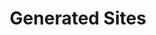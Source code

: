 ---
title: Generated Sites

slides:

  - content: |
      # Generated Sites

    notes: |

      This chapter will covers installing and running Jekyll, site structure, configuration, and creating pages.


  - content: |

      A **static website** contains only HTML, CSS and JS. 
      There is no server code or database.

    notes: |

      The word "static" means "unchanging". A static website displays the output of files you have written, as you wrote them. 

      In contrast, the word "dynamic" means "changeable". A dynamic website uses the files you have written to create pages as needed, for example creating a product page for every product in the database.

  - content: |
      A **Static Site Generator** is a computer program which 
      combines separate design and content into a static website.

    notes: |

      Using a static site generator we can still do many of the "dynamic" actions of a dynamic website, such as generating a product page for every product in a list (no databases though!).

      The main difference is that the files we publish are still static. We "dynamically" generate the "static" files for the website.


  - content: |

      Static site generators are helpful for creating simple sites
      where you want to easily maintain the content separate from
      the design, without using a CMS like wordpress.

    notes: |

      The layout is written in one file, and the content which should be inserted into the layout is written in another file.

      This makes it fairly easy to update content without worrying about accidentally breaking the layout.

      By letting a static site generator do the hard work, we don't have to worry about introducing complexity to our site by including a database and a server-side language like Python, Ruby or PHP.

      As a site gets bigger and more complex you may decide that it would be better to build a full-stack project using a database and a server-side language. 

      Static site generators are good for small to medium-sized sites, and it's up to you to decide if your site is big enough that it needs to evolve.








  - content: |
      ![Jekyll Logo](images/jekyll-logo.png)

      ## Jekyll
      {:.hidden}

      The most popular static site generator.

    notes: |

      Jekyll is the static site generator we will be using for this course.

      It's the most popular one in use today. It was created by engineers at GitHub, the most popular website for publishing and sharing open source code projects.


  - content: |

      There are many static site generators,
      each with different strengths.

      [Top static site generators](https://www.staticgen.com/)

    notes: |

      Jekyll is just one of many static site generators. Some other popular ones are Gitbook and Octopress. 

      Each static site generator has different strengths, so you might choose a different one for a different purpose.

      Once you understand how one static site generator works, it should be fairly straighforward to understand other ones with the help of tutorials on their websites.


  - content: |

      Jekyll was originally created for blogging, 
      but has evolved to support all kinds of sites.

    notes: |

      It's most commonly used for small promo websites, blogging, and for project documentation.

      Jekyll has support for blog posts, pages, and custom categories for a product shop or image gallery.

      Even this website and slideshow are built in Jekyll!

  - content: |

      Jekyll is a program that runs on your computer,
      converting project files into a live website preview.
    
    notes: |

      To use Jekyll, you install it on your computer and then run it from a website project folder. Jekyll then turns the website files into an actual website you can view in your web browser.


  - content: |

      Jekyll is written using the Ruby programming language, 
      so we need to install Ruby and then install Jekyll.

    notes: |

      If you are unable to install Ruby or Jekyll on your computer, we recommend creating an account with CloudCannon and skipping the install instructions here.

      Instead, go straight to creating a project and skip any bits talking about the command line.


  - content: |

      ### Install Ruby

      - **Windows**
        Download and run the installer
        [Download here](http://rubyinstaller.org/)
      - **Mac**
        Has Ruby pre-installed - yay!
      {:.flex-list}

      Run the installer and complete the installation process.
      {:.checkpoint}

    notes: |

      Ruby comes pre-installed on Macs, but you will still need to check that you have the correct version in the next step.

      Windows users need to run the installer.

  - content: |

      Open a command line so that we can check
      the status of our Ruby installation.

      - **Mac**
        Press Command + Space
        Type "Terminal"
        Press Enter

      - **Windows**
        Click "Windows"
        Click "Run"
        Type "cmd"
        Press Enter
      {:.flex-list}

      You should have CMD or Terminal open.
      {:.checkpoint}

    notes: |

      We'll be using the command line a lot when working with Jekyll, so you may want to lock the app to your taskbar or launcher bar for easy access.

  - content: |

      To check if Ruby is installed correctly, 
      type in `ruby -v` and press enter.

      The displayed Ruby version should be 2.0.0 or higher.
      {:.checkpoint}

    notes: |

      If you have a higher version than 2.0.0 that's fine, just make sure it's not version 1 of Ruby!

  - content: |

      ### Install Jekyll

      In your command window, type in 
      `gem install jekyll` and press enter.

      Wait for the Jekyll installer to complete.
      {:.checkpoint}

    notes: |

      The `gem` program was installed along with the ruby programming language. In Ruby, a gem is a program written in Ruby which has been published for other developers to download and use. Jekyll is a Ruby Gem. 

      You can browse other published gems on the [RubyGems](https://rubygems.org/) website.

  - content: |

      Check Jekyll is installed by typing in 
      `jekyll -v` and then pressing enter.

      Your Jekyll version should be 3.0.0 or higher.
      {:.checkpoint}

    notes: |

      If you have a higher version it's fine, it just means a new version of Jekyll has been released since these instructions were written. That's cool, new stuff!







  - content: |

      ## Creating a Project

      Create a new folder on your computer with 
      a name for your site, for example `jekyll-site`.

      This name can be changed later.

      Create a folder called `jekyll-site` in a safe place.
      {:.checkpoint}

    notes: |

      You can create this folder anywhere you like, but we recommend having a Projects folder where you keep all of your programming projects so you don't accidentally misplace them!

  - content: |

      Open the project folder in your favourite 
      text editor so we can begin adding files.

      Open your project in a text editor.
      {:.checkpoint}

    notes: |

      We recommend [Visual Studio Code](https://code.visualstudio.com/) or [Atom](https://atom.io/) editor. Both are free and work on both Mac and Windows.






  - content: |

      ## Create an index page

      Create an `index.html` in your project folder,
      with the following code which should be familiar!
      

      ```html
      <!doctype html>
      <html>

          <head>
              <title>My Jekyll Site</title>
          </head>

          <body>
              <h1>Hello!</h1>
          </body>

      </html>
      ```

      Make sure to save your index page!
      {:.checkpoint}
    
    notes: |

      At this point your project is exactly the same as a normal website. Could open in browser.





  - content: |
      ## Jekyll Configuration

      Create a new file in your project called 
      `_config.yml` and add the following code.

      ```yaml
      name: Jekyll Site
      ```
     

    notes: |

      For a set of files to be considered a Jekyll site, we need to add a configuration file with some information for the Jekyll app, and we need our project to have a specific structure.

      The bare minimum we need is a name for our site.

      We will add more configurations here as we need them.

  
  - content: |

      It is also a good idea to specify
      which version of Jekyll you are using.

      ```yaml
      name: Jekyll Site
      version: 3.0.3
      ```

      Make sure to save your configuration file!
      {:.checkpoint}

    notes: |
      Different versions of Jekyll have different functionality, so it's a good idea to specify the version so that others running your code know which version to use.

      If you are using Jekyll via the command line, your version number is the one you see when you run `jekyll -v` from the command line.

      CloudCannon supports Jekyll versions `2.4.0`, `2.5.3`, and `3.0.3`. You should use `3.0.3` which is the newest version.

      If you do not specify a version, `2.4.0` will be used.

      [CloudCannon Jekyll Documentation](https://docs.cloudcannon.com/building/jekyll/)


  - content: |
      ## Running Your Site

      Using the command line, 
      navigate into your project folder.

    notes: |

      Some handy commands for navigating through folders using the command line:

      - **ls** on Mac or **dir** on Windows
        _Shows all the files and folders in your current folder._

      - **cd foldername**
        _Type cd then the name of a folder to go into that folder. It must be one of the folders listed when you type **ls** or **dir**._

      - **cd ..**
        _Like a back button, this will take you back to the previous folder._
  
  - content: |
      Run your site from the command line by 
      typing `jekyll serve` and pressing enter.

    notes: |

      Running `jekyll serve` generates a website from your project files and starts a web server so you can preview it in a web browser.

      The `serve` command also watches out for any changes to your project. That means that every time you change a file and save it, Jekyll will automatically rebuild your website.

  - content: |

      In your browser, go to
      [http://localhost:4000/](http://localhost:4000/){: target="_blank"}

      You should see the word "Hello!"
      {:.checkpoint}

    notes: |

      The website "localhost" is a name for your own computer, when your computer is running a web server.

      Jekyll started a web server for us, which is why we can see the site on the localhost URL.

      4000 is the port number. You can run more than one website on your computer at the same time, so using different port numbers allows us to look at each different site while still using the localhost URL.

  - content: |

      Closing the command line will shut down your website preview.

    notes: |

      Because we are running Jekyll from the command line, it will only continue to run as long as the command window is open.

      If you close the window or type Ctrl+C, Jekyll will stop running and the localhost web server will shut down until you run `jekyll serve` again.





  
  - content: |

      ## The Site Folder

      After running `jekyll serve`, you'll see 
      that a folder called `_site` was created.

      This is the generated output of your project.

    notes: |

      These files are the "static files" we were talking about. As your Jekyll site becomes more complex, you'll begin to see the differences between the "input" files (your project files) and the "output" files (your site files).

  - content: |

      Every time you make a change, 
      Jekyll updates the site folder.

    notes: |

      Because the site files are generated, make sure when you're editing that you don't try editing these files, as any changes you make will be overwritten.
  
  - content: |
      If you were uploading to a web server which didn't support Jekyll, 
      you would upload the contents of this folder.

    notes: |

      The files in the site folder don't need Jekyll to run them. They were generated by Jekyll, but once they're generated they're just plain HTML, CSS and JavaScript.

  - content: |
      Some hosting providers support Jekyll, which means 
      you can publish the working files and it will generate site.

      GitHub and CloudCannon both support Jekyll.

    notes: |

      These sites don't even show you your site folder, they just take your input project files and generate the site output in the background.







  - content: |
      ## Adding Pages

      Extra pages can be added by making 
      a new HTML file for each page.

    notes: |

      For individual website pages, you create one file for each page just like in a normal website.

  - content: |

      Create a new page called `contact.html`

      ```html
      <!doctype html>
      <html>

          <head>
              <title>My Jekyll Site</title>
          </head>

          <body>
              <h1>Contact Me!</h1>
          </body>

      </html>
      ```

      Make sure to save your contact page!
      {:.checkpoint}

    notes: |

      This page is identical to the index page, except for the heading text.




  - content: |

      Preview in your browser at `localhost:4000/contact.html`.

    notes: |

      Because we are running `jekyll serve`, this new page will be automatically picked up by Jekyll, and will be available on localhost after a couple of seconds delay.

      All your pages can be found on localhost, with a forward slash followed by the file name for pages other than the index page.








  - content: |
      ## Summary

      - **Config Files**
        The config file tells Jekyll that the project folder is a Jekyll site.
      - **Creating Pages**
        Pages can be added by creating normal HTML files for each page.
      - **Live Preview**
        Serving your site with Jekyll enables browser preview.
      {:.flex-list}

    notes: |

      Now that we've covered the basics of running a Jekyll site, we can begin to introduce some of the nifty tricks it offers us.

  - content: |

      ### Generated Sites: Complete

      [Next Chapter](themes.html)

    notes: |

      You've completed the Generated Sites chapter, well done!

      Continue to the next chapter for more.







    

---